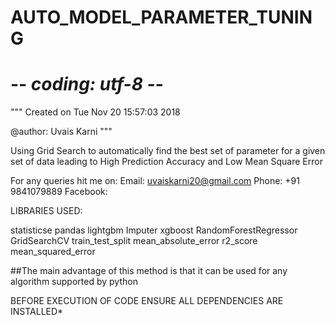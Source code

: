 # AUTO_MODEL_PARAMETER_TUNING

# -*- coding: utf-8 -*-
"""
Created on Tue Nov 20 15:57:03 2018

@author: Uvais Karni
"""

Using Grid Search to automatically find the best set of parameter for a given set of data leading to High Prediction Accuracy and Low Mean Square Error

For any queries hit me on: 
Email: uvaiskarni20@gmail.com
Phone: +91 9841079889
Facebook: 

LIBRARIES USED:

statisticse 
pandas
lightgbm
Imputer
xgboost
RandomForestRegressor
GridSearchCV
train_test_split
mean_absolute_error
r2_score
mean_squared_error

##The main advantage of this method is that it can be used for any algorithm supported by python

BEFORE EXECUTION OF CODE ENSURE ALL DEPENDENCIES ARE INSTALLED*
